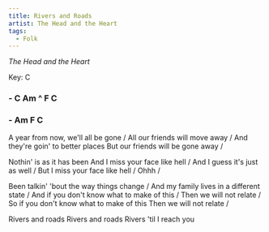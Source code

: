 ```yaml
---
title: Rivers and Roads
artist: The Head and the Heart
tags: 
  - Folk
---
```


*The Head and the Heart*

Key: C 
### - C Am ^ F C  
### - Am F C 

 
A year from now, we'll all be gone / All our friends will move away / And they're goin' to better places  But our friends will be gone away /

 Nothin' is as it has been  And I miss your face like hell / And I guess it's just as well / But I miss your face like hell / Ohhh / 
 
 Been talkin' 'bout the way things change / And my family lives in a different state / And if you don't know what to make of this / Then we will not relate / So if you don't know what to make of this  Then we will not relate / 
 
 Rivers and roads  Rivers and roads  Rivers 'til I reach you
